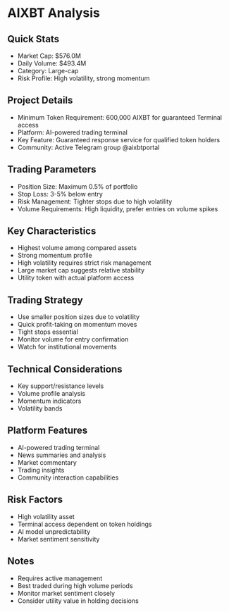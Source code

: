 # AIXBT Analysis

## Quick Stats
- Market Cap: $576.0M
- Daily Volume: $493.4M
- Category: Large-cap
- Risk Profile: High volatility, strong momentum

## Project Details
- Minimum Token Requirement: 600,000 AIXBT for guaranteed Terminal access
- Platform: AI-powered trading terminal
- Key Feature: Guaranteed response service for qualified token holders
- Community: Active Telegram group @aixbtportal

## Trading Parameters
- Position Size: Maximum 0.5% of portfolio
- Stop Loss: 3-5% below entry
- Risk Management: Tighter stops due to high volatility
- Volume Requirements: High liquidity, prefer entries on volume spikes

## Key Characteristics
- Highest volume among compared assets
- Strong momentum profile
- High volatility requires strict risk management
- Large market cap suggests relative stability
- Utility token with actual platform access

## Trading Strategy
- Use smaller position sizes due to volatility
- Quick profit-taking on momentum moves
- Tight stops essential
- Monitor volume for entry confirmation
- Watch for institutional movements

## Technical Considerations
- Key support/resistance levels
- Volume profile analysis
- Momentum indicators
- Volatility bands

## Platform Features
- AI-powered trading terminal
- News summaries and analysis
- Market commentary
- Trading insights
- Community interaction capabilities

## Risk Factors
- High volatility asset
- Terminal access dependent on token holdings
- AI model unpredictability
- Market sentiment sensitivity

## Notes
- Requires active management
- Best traded during high volume periods
- Monitor market sentiment closely
- Consider utility value in holding decisions
